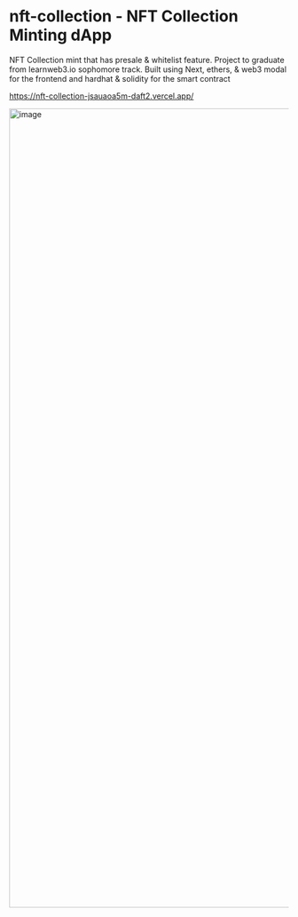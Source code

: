 # nft-collection - NFT Collection Minting dApp

NFT Collection mint that has presale & whitelist feature.
Project to graduate from learnweb3.io sophomore track.
Built using Next, ethers, & web3 modal for the frontend and hardhat & solidity for the smart contract

https://nft-collection-jsauaoa5m-daft2.vercel.app/

<img width="1439" alt="image" src="https://user-images.githubusercontent.com/55775791/170276071-3527c86a-7633-4c3d-a353-631ebbf1a4c5.png">
